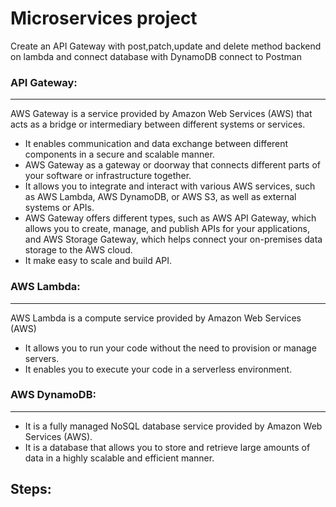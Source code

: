 # Microservices project
Create an API Gateway with post,patch,update and delete method backend on lambda and connect database with DynamoDB connect to Postman

### API Gateway:
---
AWS Gateway is a service provided by Amazon Web Services (AWS) that acts as a bridge or intermediary between different systems or services. 
- It enables communication and data exchange between different components in a secure and scalable manner. 
- AWS Gateway as a gateway or doorway that connects different parts of your software or infrastructure together. 
- It allows you to integrate and interact with various AWS services, such as AWS Lambda, AWS DynamoDB, or AWS S3, as well as external systems or APIs.
- AWS Gateway offers different types, such as AWS API Gateway, which allows you to create, manage, and publish APIs for your applications, and AWS Storage Gateway, which helps 
connect your on-premises data storage to the AWS cloud.
- It make easy to scale and build API.

### AWS Lambda:
---
AWS Lambda is a compute service provided by Amazon Web Services (AWS) 
- It allows you to run your code without the need to provision or manage servers. 
- It enables you to execute your code in a serverless environment.

### AWS DynamoDB:
---
- It is a fully managed NoSQL database service provided by Amazon Web Services (AWS). 
- It is a database that allows you to store and retrieve large amounts of data in a highly scalable and efficient manner.

## Steps:


